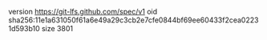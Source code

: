 version https://git-lfs.github.com/spec/v1
oid sha256:11e1a631050f61a6e49a29c3cb2e7cfe0844bf69ee60433f2cea02231d593b10
size 3801
